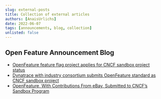 ```yaml
---
slug: external-posts
title: Collection of external articles
authors: [AnaisUrlichs]
date: 2022-06-07
tags: [announcements, blog, collection]
unlisted: false
---
```


## Open Feature Announcement Blog

- [OpenFeature feature flag project applies for CNCF sandbox project status](https://www.infoworld.com/article/3661548/feature-flagging-openfeature-project-applies-for-cncf-sandbox-project-status.html)
- [Dynatrace with industry consortium submits OpenFeature standard as CNCF sandbox project](https://www.dynatrace.com/news/blog/new-openfeature-standard-for-feature-flagging/)
- [OpenFeature, With Contributions From eBay, Submitted to CNCF’s Sandbox Program](https://medium.com/@ebaytechblog/openfeature-with-contributions-from-ebay-submitted-to-cncfs-sandbox-program-206cb88fcda3)

